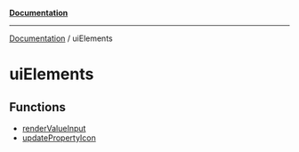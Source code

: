 [**Documentation**](../README.md)

***

[Documentation](../README.md) / uiElements

# uiElements

## Functions

- [renderValueInput](functions/renderValueInput.md)
- [updatePropertyIcon](functions/updatePropertyIcon.md)
